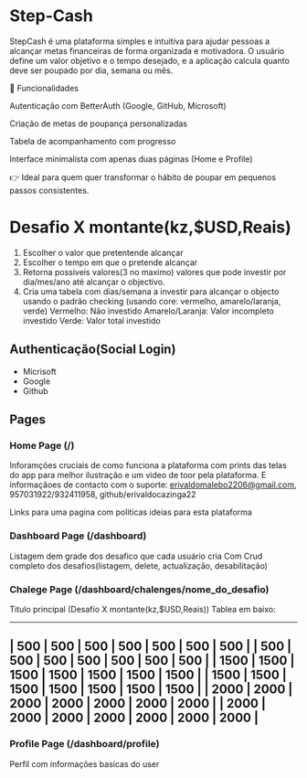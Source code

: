 # Step-Cash

StepCash é uma plataforma simples e intuitiva para ajudar pessoas a alcançar metas financeiras de forma organizada e motivadora.
O usuário define um valor objetivo e o tempo desejado, e a aplicação calcula quanto deve ser poupado por dia, semana ou mês.

🔹 Funcionalidades

Autenticação com BetterAuth (Google, GitHub, Microsoft)

Criação de metas de poupança personalizadas

Tabela de acompanhamento com progresso

Interface minimalista com apenas duas páginas (Home e Profile)

👉 Ideal para quem quer transformar o hábito de poupar em pequenos passos consistentes.

# Desafio X montante(kz,$USD,Reais)

1. Escolher o valor que pretentende alcançar
2. Escolher o tempo em que o pretende alcançar
3. Retorna possiveis valores(3 no maximo) valores que pode investir por dia/mes/ano até alcançar o objectivo.
4. Cria uma tabela com dias/semana a investir para alcançar o objecto usando o padrão checking (usando core: vermelho, amarelo/laranja, verde)
    Vermelho: Não investido
    Amarelo/Laranja: Valor incompleto investido
    Verde: Valor total investido

## Authenticação(Social Login)
- Micrisoft
- Google
- Github

## Pages

### Home Page (/)
Inforamções cruciais de como funciona a plataforma com prints das telas do app para melhor ilustração e um video de toor pela plataforma. E informaçãoes de contacto com o suporte: erivaldomalebo2206@gmail.com, 957031922/932411958, github/erivaldocazinga22

Links para uma pagina com politicas ideias para esta plataforma

### Dashboard Page (/dashboard)
Listagem dem grade dos desafico que cada usuário cria
Com Crud completo dos desafios(listagem, delete, actualização, desabilitação)

### Chalege Page (/dashboard/chalenges/nome_do_desafio)

Titulo principal (Desafio X montante(kz,$USD,Reais))
Tablea em baixo:
 ________________________________________________
| 500  | 500  | 500  | 500  | 500  | 500  | 500  |
| 500  | 500  | 500  | 500  | 500  | 500  | 500  |
| 1500 | 1500 | 1500 | 1500 | 1500 | 1500 | 1500 |
| 1500 | 1500 | 1500 | 1500 | 1500 | 1500 | 1500 |
| 2000 | 2000 | 2000 | 2000 | 2000 | 2000 | 2000 |
| 2000 | 2000 | 2000 | 2000 | 2000 | 2000 | 2000 |
---------------------------------------------------


### Profile Page (/dashboard/profile)
Perfil com informações basicas do user